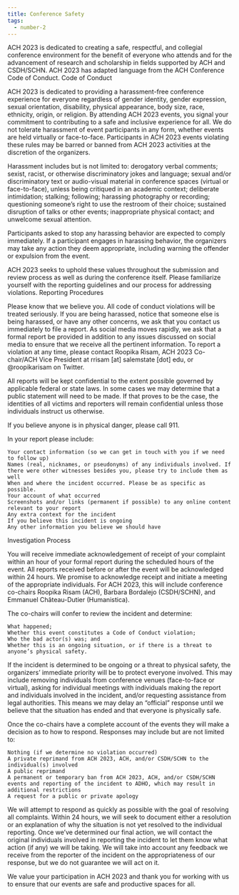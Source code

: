 ```yaml
---
title: Conference Safety
tags:
  - number-2
---
```


ACH 2023 is dedicated to creating a safe, respectful, and collegial conference environment for the benefit of everyone who attends and for the advancement of research and scholarship in fields supported by ACH and CSDH/SCHN. ACH 2023 has adapted language from the ACH Conference Code of Conduct.
Code of Conduct

ACH 2023 is dedicated to providing a harassment-free conference experience for everyone regardless of gender identity, gender expression, sexual orientation, disability, physical appearance, body size, race, ethnicity, origin, or religion. By attending ACH 2023 events, you signal your commitment to contributing to a safe and inclusive experience for all. We do not tolerate harassment of event participants in any form, whether events are held virtually or face-to-face. Participants in ACH 2023 events violating these rules may be barred or banned from ACH 2023 activities at the discretion of the organizers.

Harassment includes but is not limited to: derogatory verbal comments; sexist, racist, or otherwise discriminatory jokes and language; sexual and/or discriminatory text or audio-visual material in conference spaces (virtual or face-to-face), unless being critiqued in an academic context; deliberate intimidation; stalking; following; harassing photography or recording; questioning someone’s right to use the restroom of their choice; sustained disruption of talks or other events; inappropriate physical contact; and unwelcome sexual attention.

Participants asked to stop any harassing behavior are expected to comply immediately. If a participant engages in harassing behavior, the organizers may take any action they deem appropriate, including warning the offender or expulsion from the event.

ACH 2023 seeks to uphold these values throughout the submission and review process as well as during the conference itself. Please familiarize yourself with the reporting guidelines and our process for addressing violations. 
Reporting Procedures

Please know that we believe you. All code of conduct violations will be treated seriously. If you are being harassed, notice that someone else is being harassed, or have any other concerns, we ask that you contact us immediately to file a report. As social media moves rapidly, we ask that a formal report be provided in addition to any issues discussed on social media to ensure that we receive all the pertinent information. To report a violation at any time, please contact Roopika Risam, ACH 2023 Co-chair/ACH Vice President at rrisam [at] salemstate [dot] edu, or @roopikarisam on Twitter. 

All reports will be kept confidential to the extent possible governed by applicable federal or state laws. In some cases we may determine that a public statement will need to be made. If that proves to be the case, the identities of all victims and reporters will remain confidential unless those individuals instruct us otherwise.

If you believe anyone is in physical danger, please call 911. 

In your report please include:

    Your contact information (so we can get in touch with you if we need to follow up)
    Names (real, nicknames, or pseudonyms) of any individuals involved. If there were other witnesses besides you, please try to include them as well
    When and where the incident occurred. Please be as specific as possible.
    Your account of what occurred
    Screenshots and/or links (permanent if possible) to any online content relevant to your report
    Any extra context for the incident
    If you believe this incident is ongoing
    Any other information you believe we should have

Investigation Process

You will receive immediate acknowledgement of receipt of your complaint within an hour of your formal report during the scheduled hours of the event. All reports received before or after the event will be acknowledged within 24 hours. We promise to acknowledge receipt and initiate a meeting of the appropriate individuals. For ACH 2023, this will include conference co-chairs Roopika Risam (ACH), Barbara Bordalejo (CSDH/SCHN), and Emmanuel Château-Dutier (Humanistica).

The co-chairs will confer to review the incident and determine:

    What happened;
    Whether this event constitutes a Code of Conduct violation;
    Who the bad actor(s) was; and
    Whether this is an ongoing situation, or if there is a threat to anyone’s physical safety.

If the incident is determined to be ongoing or a threat to physical safety, the organizers’ immediate priority will be to protect everyone involved. This may include removing individuals from conference venues (face-to-face or virtual), asking for individual meetings with individuals making the report and individuals involved in the incident, and/or requesting assistance from legal authorities. This means we may delay an “official” response until we believe that the situation has ended and that everyone is physically safe.

Once the co-chairs have a complete account of the events they will make a decision as to how to respond. Responses may include but are not limited to:

    Nothing (if we determine no violation occurred)
    A private reprimand from ACH 2023, ACH, and/or CSDH/SCHN to the individual(s) involved
    A public reprimand
    A permanent or temporary ban from ACH 2023, ACH, and/or CSDH/SCHN events and reporting of the incident to ADHO, which may result in additional restrictions
    A request for a public or private apology

We will attempt to respond as quickly as possible with the goal of resolving all complaints. Within 24 hours, we will seek to document either a resolution or an explanation of why the situation is not yet resolved to the individual reporting. Once we’ve determined our final action, we will contact the original individuals involved in reporting the incident to let them know what action (if any) we will be taking. We will take into account any feedback we receive from the reporter of the incident on the appropriateness of our response, but we do not guarantee we will act on it.

We value your participation in ACH 2023  and thank you for working with us to ensure that our events are safe and productive spaces for all.